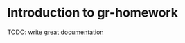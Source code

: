 # Introduction to gr-homework

TODO: write [great documentation](http://jacobian.org/writing/what-to-write/)
